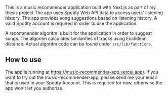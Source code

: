 This is a music recommender application built with Next.js as part of my thesis project
The app uses Spotify Web API data to access users' listening history. The app provides song suggestions based on listening history.
A valid Spotify account is required in order to use the application.

A recommender algoritm is built for the application in order to suggest songs. The algoritm calculates similarities of tracks using Euclidean distance.
Actual algoritm code can be found under `src/lib/functions`.

## How to use

The app is running at https://music-recommender-app.vercel.app/.
If you want to try out the music-recommender-app, please send me your email that is used in your Spotify Account.
This is required for now, otherwise the app won't let you authorize.

